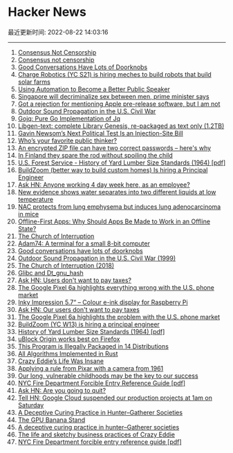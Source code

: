 # Hacker News

最近更新时间: 2022-08-22 14:03:16

--- 
1. [Consensus Not Censorship](https://www.interfluidity.com/v2/9258.html) 
2. [Consensus not censorship](https://www.interfluidity.com/v2/9258.html) 
3. [Good Conversations Have Lots of Doorknobs](https://experimentalhistory.substack.com/p/good-conversations-have-lots-of-doorknobs) 
4. [Charge Robotics (YC S21) is hiring meches to build robots that build solar farms](https://www.ycombinator.com/companies/charge-robotics/jobs/VFEVUkD-mechanical-engineer) 
5. [Using Automation to Become a Better Public Speaker](https://automating.life/using-automation-to-become-a-better-public-speaker) 
6. [Singapore will decriminalize sex between men, prime minister says](https://www.reuters.com/world/asia-pacific/singapore-will-decriminalise-sex-between-men-pm-2022-08-21/) 
7. [Got a rejection for mentioning Apple pre-release software, but I am not](https://twitter.com/eternalstorms/status/1559794943673122818) 
8. [Outdoor Sound Propagation in the U.S. Civil War](http://wesclark.com/jw/sound_propagation.html) 
9. [Gojq: Pure Go Implementation of Jq](https://github.com/itchyny/gojq) 
10. [Libgen-text: complete Library Genesis, re-packaged as text only (1.2TB)](https://www.offlineos.com/) 
11. [Gavin Newsom’s Next Political Test Is an Injection-Site Bill](https://www.nytimes.com/2022/08/19/us/gavin-newsom-injection-site-bill.html) 
12. [Who’s your favorite public thinker?](https://news.ycombinator.com/item?id=32542895) 
13. [An encrypted ZIP file can have two correct passwords – here's why](https://www.bleepingcomputer.com/news/security/an-encrypted-zip-file-can-have-two-correct-passwords-heres-why/) 
14. [In Finland they spare the rod without spoiling the child](http://lost-trini.blogspot.com/2014/10/in-finland-they-spare-rod-without.html) 
15. [U.S. Forest Service - History of Yard Lumber Size Standards (1964) [pdf]](https://www.fpl.fs.fed.us/documnts/misc/miscpub_6409.pdf) 
16. [BuildZoom (better way to build custom homes) Is hiring a Principal Engineer](https://jobs.lever.co/buildzoom) 
17. [Ask HN: Anyone working 4 day week here, as an employee?](https://news.ycombinator.com/item?id=32544315) 
18. [New evidence shows water separates into two different liquids at low temperature](https://www.birmingham.ac.uk/news/2022/new-evidence-shows-water-separates-into-two-different-liquids-at-low-temperatures) 
19. [NAC protects from lung emphysema but induces lung adenocarcinoma in mice](https://insight.jci.org/articles/view/127647) 
20. [Offline-First Apps: Why Should Apps Be Made to Work in an Offline State?](https://www.dewsolutions.in/offline-first-apps/) 
21. [The Church of Interruption](https://sambleckley.com/writing/church-of-interruption.html) 
22. [Adam74: A terminal for a small 8-bit computer](https://www.engineersneedart.com/adam74/adam74.html) 
23. [Good conversations have lots of doorknobs](https://experimentalhistory.substack.com/p/good-conversations-have-lots-of-doorknobs) 
24. [Outdoor Sound Propagation in the U.S. Civil War (1999)](http://wesclark.com/jw/sound_propagation.html) 
25. [The Church of Interruption (2018)](https://sambleckley.com/writing/church-of-interruption.html) 
26. [Glibc and Dt_gnu_hash](https://maskray.me/blog/2022-08-21-glibc-and-dt-gnu-hash) 
27. [Ask HN: Users don't want to pay taxes?](https://news.ycombinator.com/item?id=32545466) 
28. [The Google Pixel 6a highlights everything wrong with the U.S. phone market](https://www.xda-developers.com/google-pixel-6a-us-market-editorial/) 
29. [Inky Impression 5.7“ – Colour e-ink display for Raspberry Pi](https://core-electronics.com.au/guides/colour-e-ink-display-raspberry-pi/) 
30. [Ask HN: Our users don't want to pay taxes](https://news.ycombinator.com/item?id=32545466) 
31. [The Google Pixel 6a highlights the problem with the U.S. phone market](https://www.xda-developers.com/google-pixel-6a-us-market-editorial/) 
32. [BuildZoom (YC W13) is hiring a principal engineer](https://jobs.lever.co/buildzoom) 
33. [History of Yard Lumber Size Standards (1964) [pdf]](https://www.fpl.fs.fed.us/documnts/misc/miscpub_6409.pdf) 
34. [uBlock Origin works best on Firefox](https://github.com/gorhill/uBlock/wiki/uBlock-Origin-works-best-on-Firefox) 
35. [This Program is Illegally Packaged in 14 Distributions](https://artemis.sh/2022/08/21/this-program-is-illegally-packaged-in-14-distributions.html) 
36. [All Algorithms Implemented in Rust](https://github.com/TheAlgorithms/Rust) 
37. [Crazy Eddie’s Life Was Insane](https://www.nytimes.com/2022/08/09/books/review-retail-gangster-gary-weiss.html) 
38. [Applying a rule from Pixar with a camera from 1961](https://news.gregjeanneau.com/pixar-camera-1961/) 
39. [Our long, vulnerable childhoods may be the key to our success](https://www.spectator.co.uk/article/our-long-vulnerable-childhoods-may-be-the-key-to-our-success) 
40. [NYC Fire Department Forcible Entry Reference Guide [pdf]](https://ia800207.us.archive.org/15/items/FDNYforcibleEntryReferenceGuide/FDNY_Forcible_entry_reference_guide.pdf) 
41. [Ask HN: Are you going to quit?](https://news.ycombinator.com/item?id=32547173) 
42. [Tell HN: Google Cloud suspended our production projects at 1am on Saturday](https://news.ycombinator.com/item?id=32547605) 
43. [A Deceptive Curing Practice in Hunter–Gatherer Societies](https://www.mdpi.com/2673-9461/2/3/7/htm) 
44. [The GPU Banana Stand](https://acko.net/blog/the-gpu-banana-stand/) 
45. [A deceptive curing practice in hunter–Gatherer societies](https://www.mdpi.com/2673-9461/2/3/7/htm) 
46. [The life and sketchy business practices of Crazy Eddie](https://www.nytimes.com/2022/08/09/books/review-retail-gangster-gary-weiss.html) 
47. [NYC Fire Department forcible entry reference guide [pdf]](https://ia800207.us.archive.org/15/items/FDNYforcibleEntryReferenceGuide/FDNY_Forcible_entry_reference_guide.pdf) 
